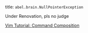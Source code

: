 title: `abel.brain.NullPointerException`

Under Renovation, pls no judge

[Vim Tutorial: Command Composition](ENGL3764/VimTutorial.md)
